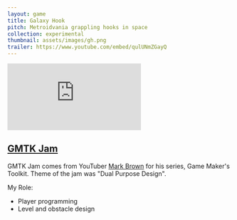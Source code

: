 ```yaml
---
layout: game
title: Galaxy Hook
pitch: Metroidvania grappling hooks in space
collection: experimental
thumbnail: assets/images/gh.png
trailer: https://www.youtube.com/embed/qulUNmZGayQ
---
```

<div class="aspectratio">
<iframe frameborder="0" src="https://itch.io/embed/158768?linkback=true&amp;border_width=0&amp;bg_color=FFF1E3&amp;fg_color=3F403C&amp;link_color=3F403C&amp;border_color=3F403C"></iframe>
</div>

## [GMTK Jam](https://itch.io/jam/gmtk-jam)

GMTK Jam comes from YouTuber [Mark Brown](https://www.youtube.com/user/McBacon1337) for his series, Game Maker's Toolkit. Theme of the jam was "Dual Purpose Design".

My Role:
- Player programming
- Level and obstacle design